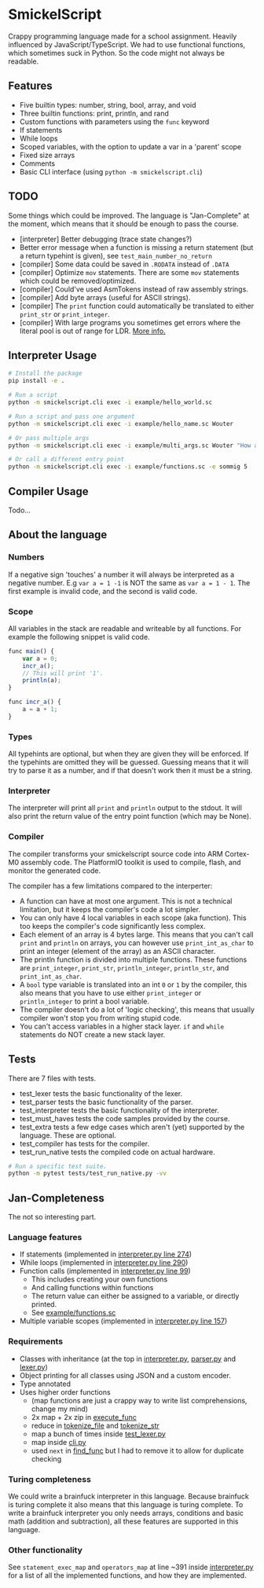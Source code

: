 # SmickelScript

Crappy programming language made for a school assignment. Heavily influenced by JavaScript/TypeScript.
We had to use functional functions, which sometimes suck in Python. So the code might not always be readable.

## Features

- Five builtin types: number, string, bool, array, and void
- Three builtin functions: print, println, and rand
- Custom functions with parameters using the `func` keyword
- If statements
- While loops
- Scoped variables, with the option to update a var in a 'parent' scope
- Fixed size arrays
- Comments
- Basic CLI interface (using `python -m smickelscript.cli`)

## TODO

Some things which could be improved. The language is "Jan-Complete" at the moment, which means that it should be enough to pass the course.

- [interpreter] Better debugging (trace state changes?)
- Better error message when a function is missing a return statement (but a return typehint is given), see `test_main_number_no_return`
- [compiler] Some data could be saved in `.RODATA` instead of `.DATA`
- [compiler] Optimize `mov` statements. There are some `mov` statements which could be removed/optimized.
- [compiler] Could've used AsmTokens instead of raw assembly strings.
- [compiler] Add byte arrays (useful for ASCII strings).
- [compiler] The `print` function could automatically be translated to either `print_str` or `print_integer`.
- [compiler] With large programs you sometimes get errors where the literal pool is out of range for LDR. [More info.](https://developer.arm.com/documentation/dui0497/a/the-cortex-m0-instruction-set/memory-access-instructions/ldr--pc-relative)

## Interpreter Usage

```sh
# Install the package
pip install -e .

# Run a script
python -m smickelscript.cli exec -i example/hello_world.sc

# Run a script and pass one argument
python -m smickelscript.cli exec -i example/hello_name.sc Wouter

# Or pass multiple args
python -m smickelscript.cli exec -i example/multi_args.sc Wouter "How are you?"

# Or call a different entry point
python -m smickelscript.cli exec -i example/functions.sc -e sommig 5
```

## Compiler Usage

Todo...

## About the language

### Numbers

If a negative sign 'touches' a number it will always be interpreted as a negative number.
E.g `var a = 1 -1` is NOT the same as `var a = 1 - 1`.
The first example is invalid code, and the second is valid code.

### Scope

All variables in the stack are readable and writeable by all functions.
For example the following snippet is valid code.

```ts
func main() {
    var a = 0;
    incr_a();
    // This will print '1'.
    println(a);
}

func incr_a() {
    a = a + 1;
}
```

### Types

All typehints are optional, but when they are given they will be enforced. If the typehints are omitted they will be guessed.
Guessing means that it will try to parse it as a number, and if that doesn't work then it must be a string.

### Interpreter

The interpreter will print all `print` and `println` output to the stdout. It will also print the return value of the entry point function (which may be None).

### Compiler

The compiler transforms your smickelscript source code into ARM Cortex-M0 assembly code.
The PlatformIO toolkit is used to compile, flash, and monitor the generated code.

The compiler has a few limitations compared to the interperter:

- A function can have at most one argument. This is not a technical limitation, but it keeps the compiler's code a lot simpler.
- You can only have 4 local variables in each scope (aka function). This too keeps the compiler's code significantly less complex.
- Each element of an array is 4 bytes large. This means that you can't call `print` and `println` on arrays, you can however use `print_int_as_char` to print an integer (element of the array) as an ASCII character.
- The println function is divided into multiple functions. These functions are `print_integer`, `print_str`, `println_integer`, `println_str`, and `print_int_as_char`.
- A `bool` type variable is translated into an int `0` or `1` by the compiler, this also means that you have to use either `print_integer` or `println_integer` to print a bool variable.
- The compiler doesn't do a lot of 'logic checking', this means that usually compiler won't stop you from writing stupid code.
- You can't access variables in a higher stack layer. `if` and `while` statements do NOT create a new stack layer.

## Tests

There are 7 files with tests.

- test_lexer tests the basic functionality of the lexer.
- test_parser tests the basic functionality of the parser.
- test_interpreter tests the basic functionality of the interpreter.
- test_must_haves tests the code samples provided by the course.
- test_extra tests a few edge cases which aren't (yet) supported by the language. These are optional.
- test_compiler has tests for the compiler.
- test_run_native tests the compiled code on actual hardware.

```sh
# Run a specific test suite.
python -m pytest tests/test_run_native.py -vv
```

## Jan-Completeness

The not so interesting part.

### Language features

- If statements (implemented in [interpreter.py line 274](./smickelscript/interpreter.py))
- While loops (implemented in [interpreter.py line 290](./smickelscript/interpreter.py))
- Function calls (implemented in [interpreter.py line 99](./smickelscript/interpreter.py))
  - This includes creating your own functions
  - And calling functions within functions
  - The return value can either be assigned to a variable, or directly printed.
  - See [example/functions.sc](./example/functions.sc)
- Multiple variable scopes (implemented in [interpreter.py line 157](./smickelscript/interpreter.py))

### Requirements

- Classes with inheritance (at the top in [interpreter.py](./smickelscript/interpreter.py), [parser.py](./smickelscript/parser.py) and [lexer.py](./smickelscript/lexer.py))
- Object printing for all classes using JSON and a custom encoder.
- Type annotated
- Uses higher order functions
  - (map functions are just a crappy way to write list comprehensions, change my mind)
  - 2x map + 2x zip in [execute_func](./smickelscript/interpreter.py)
  - reduce in [tokenize_file](./smickelscript/lexer.py) and [tokenize_str](./smickelscript/lexer.py)
  - map a bunch of times inside [test_lexer.py](./tests/test_lexer.py)
  - map inside [cli.py](./smickelscript/cli.py)
  - used `next` in [find_func](./smickelscript/interpreter.py) but I had to remove it to allow for duplicate checking

### Turing completeness

We could write a brainfuck interpreter in this language. Because brainfuck is turing complete it also means that this language is turing complete.
To write a brainfuck interpreter you only needs arrays, conditions and basic math (addition and subtraction), all these features are supported in this language.

### Other functionality

See `statement_exec_map` and `operators_map` at line ~391 inside [interpreter.py](./smickelscript/interpreter.py) for a list of all the implemented functions, and how they are implemented.
